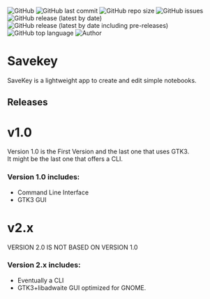 ![GitHub](https://img.shields.io/github/license/norgcollective/savekey?style=for-the-badge)
![GitHub last commit](https://img.shields.io/github/last-commit/norgcollective/savekey?style=for-the-badge)
![GitHub repo size](https://img.shields.io/github/repo-size/norgcollective/savekey?style=for-the-badge)
![GitHub issues](https://img.shields.io/github/issues-raw/norgcollective/savekey?style=for-the-badge)
![GitHub release (latest by date)](https://img.shields.io/github/v/release/norgcollective/savekey?style=for-the-badge)
![GitHub release (latest by date including pre-releases)](https://img.shields.io/github/v/release/norgcollective/savekey?include_prereleases&label=Pre-Releases&style=for-the-badge)
![GitHub top language](https://img.shields.io/github/languages/top/norgcollective/savekey?style=for-the-badge)
![Author](https://img.shields.io/badge/Author-norgcollective-blue?style=for-the-badge)

# Savekey
SaveKey is a lightweight app to create and edit simple notebooks. 

## Releases

# v1.0  
Version 1.0 is the First Version and the last one that uses GTK3.    
It might be the last one that offers a CLI.    


### Version 1.0 includes:      
  * Command Line Interface     
  * GTK3 GUI          
    

# v2.x
VERSION 2.0 IS NOT BASED ON VERSION 1.0   


### Version 2.x includes:
* Eventually a CLI 
* GTK3+libadwaite GUI optimized for GNOME.      

